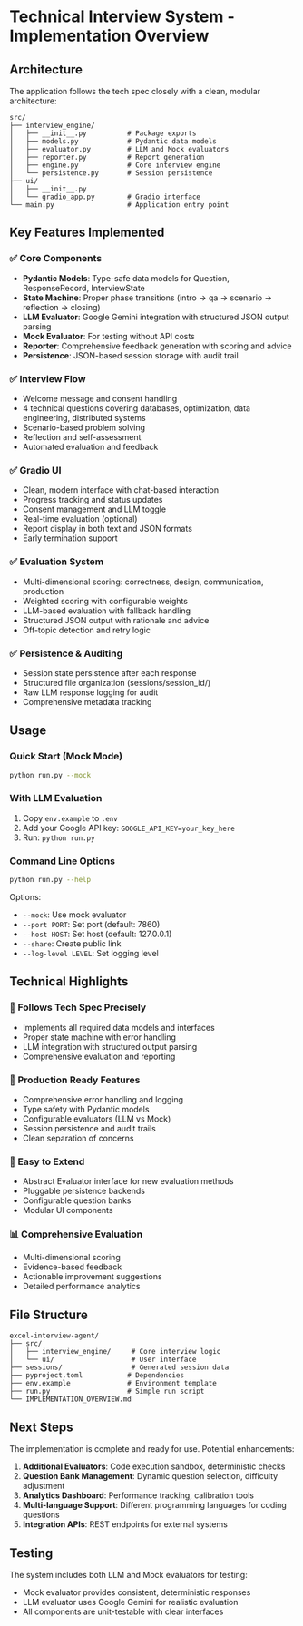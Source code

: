 # Technical Interview System - Implementation Overview

## Architecture

The application follows the tech spec closely with a clean, modular architecture:

```
src/
├── interview_engine/
│   ├── __init__.py          # Package exports
│   ├── models.py            # Pydantic data models
│   ├── evaluator.py         # LLM and Mock evaluators
│   ├── reporter.py          # Report generation
│   ├── engine.py            # Core interview engine
│   └── persistence.py       # Session persistence
├── ui/
│   ├── __init__.py
│   └── gradio_app.py        # Gradio interface
└── main.py                  # Application entry point
```

## Key Features Implemented

### ✅ Core Components

- **Pydantic Models**: Type-safe data models for Question, ResponseRecord, InterviewState
- **State Machine**: Proper phase transitions (intro → qa → scenario → reflection → closing)
- **LLM Evaluator**: Google Gemini integration with structured JSON output parsing
- **Mock Evaluator**: For testing without API costs
- **Reporter**: Comprehensive feedback generation with scoring and advice
- **Persistence**: JSON-based session storage with audit trail

### ✅ Interview Flow

- Welcome message and consent handling
- 4 technical questions covering databases, optimization, data engineering, distributed systems
- Scenario-based problem solving
- Reflection and self-assessment
- Automated evaluation and feedback

### ✅ Gradio UI

- Clean, modern interface with chat-based interaction
- Progress tracking and status updates
- Consent management and LLM toggle
- Real-time evaluation (optional)
- Report display in both text and JSON formats
- Early termination support

### ✅ Evaluation System

- Multi-dimensional scoring: correctness, design, communication, production
- Weighted scoring with configurable weights
- LLM-based evaluation with fallback handling
- Structured JSON output with rationale and advice
- Off-topic detection and retry logic

### ✅ Persistence & Auditing

- Session state persistence after each response
- Structured file organization (sessions/session_id/)
- Raw LLM response logging for audit
- Comprehensive metadata tracking

## Usage

### Quick Start (Mock Mode)

```bash
python run.py --mock
```

### With LLM Evaluation

1. Copy `env.example` to `.env`
2. Add your Google API key: `GOOGLE_API_KEY=your_key_here`
3. Run: `python run.py`

### Command Line Options

```bash
python run.py --help
```

Options:

- `--mock`: Use mock evaluator
- `--port PORT`: Set port (default: 7860)
- `--host HOST`: Set host (default: 127.0.0.1)
- `--share`: Create public link
- `--log-level LEVEL`: Set logging level

## Technical Highlights

### 🎯 Follows Tech Spec Precisely

- Implements all required data models and interfaces
- Proper state machine with error handling
- LLM integration with structured output parsing
- Comprehensive evaluation and reporting

### 🔧 Production Ready Features

- Comprehensive error handling and logging
- Type safety with Pydantic models
- Configurable evaluators (LLM vs Mock)
- Session persistence and audit trails
- Clean separation of concerns

### 🚀 Easy to Extend

- Abstract Evaluator interface for new evaluation methods
- Pluggable persistence backends
- Configurable question banks
- Modular UI components

### 📊 Comprehensive Evaluation

- Multi-dimensional scoring
- Evidence-based feedback
- Actionable improvement suggestions
- Detailed performance analytics

## File Structure

```
excel-interview-agent/
├── src/
│   ├── interview_engine/     # Core interview logic
│   └── ui/                   # User interface
├── sessions/                 # Generated session data
├── pyproject.toml           # Dependencies
├── env.example              # Environment template
├── run.py                   # Simple run script
└── IMPLEMENTATION_OVERVIEW.md
```

## Next Steps

The implementation is complete and ready for use. Potential enhancements:

1. **Additional Evaluators**: Code execution sandbox, deterministic checks
2. **Question Bank Management**: Dynamic question selection, difficulty adjustment
3. **Analytics Dashboard**: Performance tracking, calibration tools
4. **Multi-language Support**: Different programming languages for coding questions
5. **Integration APIs**: REST endpoints for external systems

## Testing

The system includes both LLM and Mock evaluators for testing:

- Mock evaluator provides consistent, deterministic responses
- LLM evaluator uses Google Gemini for realistic evaluation
- All components are unit-testable with clear interfaces
